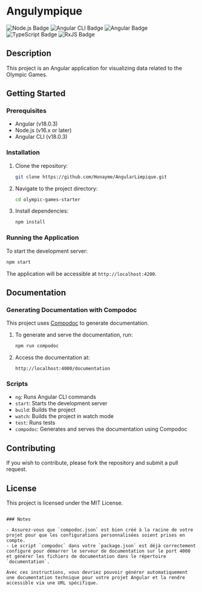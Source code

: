 # Angulympique

![Node.js Badge](https://img.shields.io/badge/Node.js-v16.x+-339933?style=for-the-badge&logo=nodedotjs&logoColor=white)
![Angular CLI Badge](https://img.shields.io/badge/Angular%20CLI-v18.0.3-red?style=for-the-badge&logo=angular&logoColor=white)
![Angular Badge](https://img.shields.io/badge/Angular-v18.0.3-red?style=for-the-badge&logo=angular&logoColor=white)
![TypeScript Badge](https://img.shields.io/badge/TypeScript-v5.4.2-blue?style=for-the-badge&logo=typescript&logoColor=white)
![RxJS Badge](https://img.shields.io/badge/RxJS-v7.8.0-9900FF?style=for-the-badge&logo=reactivex&logoColor=white)

## Description

This project is an Angular application for visualizing data related to the Olympic Games.

## Getting Started

### Prerequisites

- Angular (v18.0.3)
- Node.js (v16.x or later)
- Angular CLI (v18.0.3)

### Installation

1. Clone the repository:
   ```sh
   git clone https://github.com/Honayme/AngularLimpique.git
   ```
2. Navigate to the project directory:
   ```sh
   cd olympic-games-starter
   ```
3. Install dependencies:
   ```sh
   npm install
   ```

### Running the Application

To start the development server:
```sh
npm start
```

The application will be accessible at `http://localhost:4200`.

## Documentation

### Generating Documentation with Compodoc

This project uses [Compodoc](https://compodoc.app/) to generate documentation.

1. To generate and serve the documentation, run:
   ```sh
   npm run compodoc
   ```

2. Access the documentation at:
   ```
   http://localhost:4000/documentation
   ```

### Scripts

- `ng`: Runs Angular CLI commands
- `start`: Starts the development server
- `build`: Builds the project
- `watch`: Builds the project in watch mode
- `test`: Runs tests
- `compodoc`: Generates and serves the documentation using Compodoc

## Contributing

If you wish to contribute, please fork the repository and submit a pull request.

## License

This project is licensed under the MIT License.
```

### Notes

- Assurez-vous que `compodoc.json` est bien créé à la racine de votre projet pour que les configurations personnalisées soient prises en compte.
- Le script `compodoc` dans votre `package.json` est déjà correctement configuré pour démarrer le serveur de documentation sur le port 4000 et générer les fichiers de documentation dans le répertoire `documentation`.

Avec ces instructions, vous devriez pouvoir générer automatiquement une documentation technique pour votre projet Angular et la rendre accessible via une URL spécifique.
